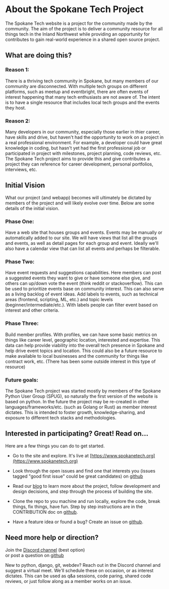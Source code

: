 # **About the Spokane Tech Project**

The Spokane Tech website is a project for the community made by the community. The aim of the project is to deliver a community resource for all things tech in the Inland Northwest while providing an opportunity for contributes to gain real-world experience in a shared open source project.


## **What are doing this?**

### Reason 1:
There is a thriving tech community in Spokane, but many members of our community are disconnected. With multiple tech groups on different platforms, such as meetup and eventbright, there are often events of interest happening that many tech enthusiasts are not aware of. The intent is to have a single resource that includes local tech groups and the events they host.

### Reason 2:
Many developers in our community, especially those earlier in thier career, have skills and drive, but haven't had the opportunity to work on a project in a real professional environment. For example, a developer could have great knowledge in coding, but hasn't yet had the first professional job or participated in project with milestones, project planning, code reviews, etc. The Spokane Tech project aims to provide this and give contributes a project they can reference for career development, personal portfolios, interviews, etc. 


## **Initial Vision**

What our project (and webapp) becomes will ultimately be dictated by members of the project and will likely evolve over time. Below are some details of the initial vision.


### Phase One:  
Have a web site that houses groups and events. Events may be manually or automatically added to our site. We will have views that list all the groups and events, as well as detail pages for each group and event. Ideally we'll also have a calendar view that can list all events and perhaps be filterable.


### Phase Two:
Have event requests and suggestions capabilities. Here members can post a suggested events they want to give or have someone else give, and others can up/down vote the event (think reddit or stackoverflow). This can be used to prioritize events base on community interest. This can also serve as a living backlog of event ideas. Add labels to events, such as technical areas (frontend, scripting, ML, etc.) and topic levels (beginner/intermediate/etc.). With labels people can filter event based on interest and other criteria.


### Phase Three:
Build member profiles. With profiles, we can have some basic metrics on things like career level, geographic location, interested and expertise. This data can help provide viability into the overall tech presence in Spokane and help drive event topics and location. This could also be a future resource to make available to local businesses and the community for things like contract work, etc. (There has been some outside interest in this type of resource)


### Future goals:  
The Spokane Tech project was started mostly by members of the Spokane Python User Group (SPUG), so naturally the first version of the website is based on python. In the future the project may be re-created in other languages/frameworks/etc. (such as Golang or Rust) as member interest dictates. This is intended to foster growth, knowledge-sharing, and exposure to different tech stacks and methodologies.


## **Interested in participating? Great! Read on...**

Here are a few things you can do to get started.

- Go to the site and explore. It's live at [https://www.spokanetech.org](https://www.spokanetech.org)

- Look through the open issues and find one that interests you (issues tagged "good first issue" could be great candidates) on [github](https://github.com/SpokaneTech/SpokaneTechWeb/issues)

- Read our [blog](https://spokanetech.github.io/blog/building-spokane-tech/intro/) to learn more about the project, follow development and design decisions, and step through the process of building the site. 

- Clone the repo to you machine and run locally, explore the code, break things, fix things, have fun. Step by step instructions are in the CONTRIBUTION doc on [github](https://github.com/SpokaneTech/SpokaneTechWeb/blob/main/.github/CONTRIBUTING.md).

- Have a feature idea or found a bug? Create an issue on [github](https://github.com/SpokaneTech/SpokaneTechWeb/issues).

## **Need more help or direction?**

Join the [Discord channel](https://discord.com/channels/1087885800311632043/1175132957959266347) (best option)  
or post a question on [github](https://github.com/SpokaneTech/SpokaneTechWeb/issues/new?template=question.yaml)

New to python, django, git, webdev? Reach out in the Discord channel and suggest a virtual meet. We'll schedule these on occasion, or as interest dictates. This can be used as q&a sessions, code paring, shared code reviews, or just follow along as a member works on an issue.
